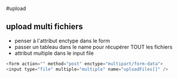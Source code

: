 #upload


## upload multi fichiers

 * penser à l'attribut enctype dans le form
 * passer un tableau dans le name pour récupérer TOUT les fichiers
 * attribut multiple dans le input file
 
```php
<form action="" method="post" enctype="multipart/form-data">
<input type="file" multiple="multiple" name="uploadFiles[]" />
```

